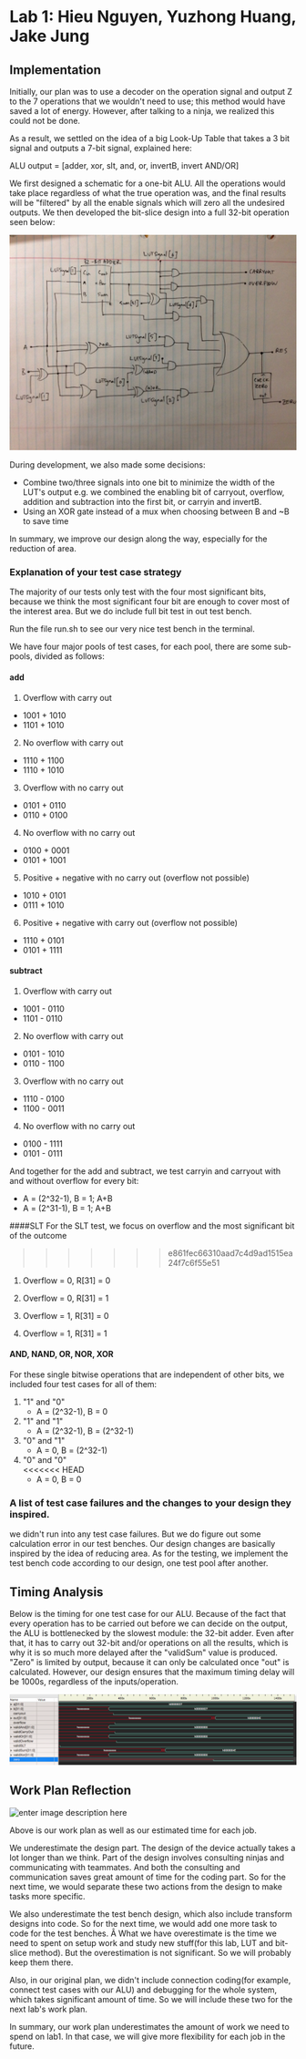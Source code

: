 # Lab 1: Hieu Nguyen, Yuzhong Huang, Jake Jung

## Implementation
Initially, our plan was to use a decoder on the operation signal and output Z to the 7 operations that we wouldn't need to use; this method would have saved a lot of energy. However, after talking to a ninja, we realized this could not be done.

As a result, we settled on the idea of a big Look-Up Table that takes a 3 bit signal and outputs a 7-bit signal, explained here:

ALU output = [adder, xor, slt, and, or, invertB, invert AND/OR]

We first designed a schematic for a one-bit ALU. All the operations would take place regardless of what the true operation was, and the final results will be "filtered" by all the enable signals which will zero all the undesired outputs. We then developed the bit-slice design into a full 32-bit operation seen below:

![Alt Text](images/ALU.jpg)

During development, we also made some decisions:

* Combine two/three signals into one bit to minimize the width of the LUT's output e.g. we combined the enabling bit of carryout, overflow, addition and subtraction into the first bit, or carryin and invertB.
* Using an XOR gate instead of a mux when choosing between B and ~B to save time

In summary, we improve our design along the way, especially for the reduction of area.

### Explanation of your test case strategy
The majority of our tests only test with the four most significant bits, because we think the most significant four bit are enough to cover most of the interest area. But we do include full bit test in out test bench.

Run the file run.sh to see our very nice test bench in the terminal.

We have four major pools of test cases, for each pool, there are some sub-pools, divided as follows:

#### add
1. Overflow with carry out
  * 1001 + 1010
  * 1101 + 1010
2. No overflow with carry out
  * 1110 + 1100
  * 1110 + 1010
3. Overflow with no carry out
  * 0101 + 0110
  * 0110 + 0100
4. No overflow with no carry out
  * 0100 + 0001
  * 0101 + 1001
5. Positive + negative with no carry out (overflow not possible)
  * 1010 + 0101
  * 0111 + 1010
6. Positive + negative with carry out (overflow not possible)
  * 1110 + 0101
  * 0101 + 1111

#### subtract
1. Overflow with carry out
  * 1001 - 0110
  * 1101 - 0110
2. No overflow with carry out
  * 0101 - 1010
  * 0110 - 1100
3. Overflow with no carry out
  * 1110 - 0100
  * 1100 - 0011
4. No overflow with no carry out
  * 0100 - 1111
  * 0101 - 0111

And together for the add and subtract, we test carryin and carryout with and without overflow for every bit:

   * A = (2^32-1), B = 1; A+B
   * A = (2^31-1), B = 1; A+B

####SLT
For the SLT test, we focus on overflow and the most significant bit of the outcome
>>>>>>> e861fec66310aad7c4d9ad1515ea24f7c6f55e51

1. Overflow = 0, R[31] = 0

2. Overflow = 0, R[31] = 1

3. Overflow = 1, R[31] = 0

4. Overflow = 1, R[31] = 1

#### AND, NAND, OR, NOR, XOR

For these single bitwise operations that are independent of other bits, we included four test cases for all of them:

1. "1" and "0"
   * A = (2^32-1), B = 0
2. "1" and "1"
   * A = (2^32-1), B = (2^32-1)
3. "0" and "1"
   * A = 0, B = (2^32-1)
4. "0" and "0"     
<<<<<<< HEAD
   * A = 0, B = 0

### A list of test case failures and the changes to your design they inspired.
we didn't run into any test case failures. But we do figure out some calculation error in our test benches. Our design changes are basically inspired by the idea of reducing area. As for the testing, we implement the test bench code according to our design, one test pool after another.

## Timing Analysis

Below is the timing for one test case for our ALU. Because of the fact that every operation has to be carried out before we can decide on the output, the ALU is bottlenecked by the slowest module: the 32-bit adder. Even after that, it has to carry out 32-bit and/or operations on all the results, which is why it is so much more delayed after the "validSum" value is produced. "Zero" is limited by output, because it can only be calculated once "out" is calculated. However, our design ensures that the maximum timing delay will be 1000s, regardless of the inputs/operation.

![Alt Text](images/aluWaveforms.PNG)

## Work Plan Reflection
![enter image description here](https://lh3.googleusercontent.com/-SDQt45WEFUo/Vh-dJQOAacI/AAAAAAAAAHc/bc1PpNZ1law/s0/work+plan+reflection.png "work plan reflection.png")

Above is our work plan as well as our estimated time for each job.

We underestimate the design part. The design of the device actually takes a lot longer than we think. Part of the design involves consulting ninjas and communicating with teammates. And both the consulting and communication saves great amount of time for the coding part. So for the next time, we would separate these two actions from the design to make tasks more specific.

We also underestimate the test bench design, which also include transform designs into code. So for the next time, we would add one more task to code for the test benches.
Â
What we have overestimate is the time we need to spent on setup work and study new stuff(for this lab, LUT and bit-slice method). But the overestimation is not significant. So we will probably keep them there.

Also, in our original plan, we didn't include connection coding(for example, connect test cases with our ALU) and debugging for the whole system, which takes significant amount of time. So we will include these two for the next lab's work plan.

In summary, our work plan underestimates the amount of work we need to spend on lab1. In that case, we will give more flexibility for each job in the future.
